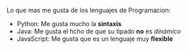 Lo que mas me gusta de los lenguajes de Programacion:

- Python: Me gusta mucho la **sintaxis**
- Java: Me gusta el hcho de que su tipado **no** es *dinámico*
- JavaScript: Me gusta que es un lenguaje muy **flexible**